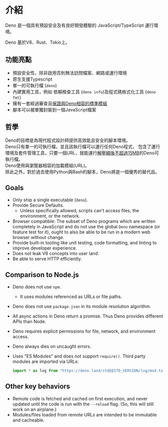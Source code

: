 # 介紹

Deno 是一個具有預設安全及有良好開發體驗的 JavaScript/TypeScript 運行環境。

Deno 基於V8、Rust、Tokio上。

## 功能亮點

- 預設安全性。除非啟用否則無法訪問檔案、網路或運行環境
- 原生支援Typescript
- 單一的可執行檔 (`deno`)
- 內建實用工具，例如 依賴檢查工具 (`deno info`)及程式碼格式化工具 (`deno fmt`)
- 擁有一套經過審查且[保證與Deno相容的標準模組](https://github.com/denoland/deno/tree/master/std)
- 腳本可以被單獨封裝到一個JavaScript檔案

## 哲學

Deno的目標是為現代程式設計師提供高效能且安全的腳本環境。  
Deno只有單一的可執行檔，並且該執行檔可以運行任何Deno程式，
包含了運行環境及套件管理工具，只要一個URL，就能運行[解壓縮後不超過15MB](https://github.com/denoland/deno/releases)的Deno可執行檔。  
Deno使用與瀏覽器相容的加載模組(URL)。  
除此之外，對於過去使用Python與Bash的腳本，Deno將是一個優秀的替代品。

## Goals

- Only ship a single executable (`deno`).
- Provide Secure Defaults.
  - Unless specifically allowed, scripts can't access files, the environment, or
    the network.
- Browser compatible: The subset of Deno programs which are written completely
  in JavaScript and do not use the global `Deno` namespace (or feature test for
  it), ought to also be able to be run in a modern web browser without change.
- Provide built-in tooling like unit testing, code formatting, and linting to
  improve developer experience.
- Does not leak V8 concepts into user land.
- Be able to serve HTTP efficiently.

## Comparison to Node.js

- Deno does not use `npm`.
  - It uses modules referenced as URLs or file paths.
- Deno does not use `package.json` in its module resolution algorithm.
- All async actions in Deno return a promise. Thus Deno provides different APIs
  than Node.
- Deno requires explicit permissions for file, network, and environment access.
- Deno always dies on uncaught errors.
- Uses "ES Modules" and does not support `require()`. Third party modules are
  imported via URLs:

  ```javascript
  import * as log from "https://deno.land/std@$STD_VERSION/log/mod.ts";
  ```

## Other key behaviors

- Remote code is fetched and cached on first execution, and never updated until
  the code is run with the `--reload` flag. (So, this will still work on an
  airplane.)
- Modules/files loaded from remote URLs are intended to be immutable and
  cacheable.
